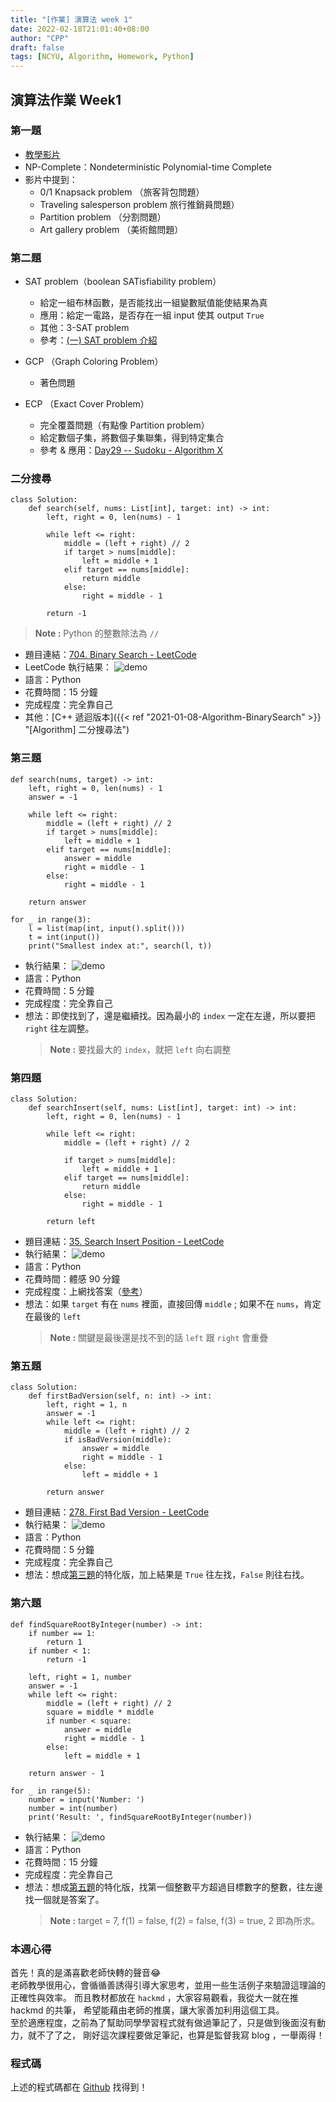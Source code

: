 ```yaml
---
title: "[作業] 演算法 week 1"
date: 2022-02-18T21:01:40+08:00
author: "CPP"
draft: false
tags: [NCYU, Algorithm, Homework, Python]
---
```


## 演算法作業 Week1

### 第一題
* [教學影片](https://www.youtube.com/watch?v=52eRysOaP1c)
* NP-Complete：Nondeterministic Polynomial-time Complete
* 影片中提到：
    - 0/1 Knapsack problem （旅客背包問題）
    - Traveling salesperson problem 旅行推銷員問題）
    - Partition problem （分割問題）
    - Art gallery problem （美術館問題）

### 第二題
* SAT problem（boolean SATisfiability problem）
    - 給定一組布林函數，是否能找出一組變數賦值能使結果為真
    - 應用：給定一電路，是否存在一組 input 使其 output `True`
    - 其他：3-SAT problem
    - 參考：[(一) SAT problem 介紹](https://willyc20.github.io/2016/12/17/sat-problem-1/)

* GCP （Graph Coloring Problem）
    - 著色問題

* ECP （Exact Cover Problem）
    - 完全覆蓋問題（有點像 Partition problem）
    - 給定數個子集，將數個子集聯集，得到特定集合
    - 參考 & 應用：[Day29 -- Sudoku - Algorithm X](https://ithelp.ithome.com.tw/articles/10249684)

### 二分搜尋
```python=
class Solution:
    def search(self, nums: List[int], target: int) -> int:
        left, right = 0, len(nums) - 1

        while left <= right:
            middle = (left + right) // 2
            if target > nums[middle]:
                left = middle + 1
            elif target == nums[middle]:
                return middle
            else:
                right = middle - 1

        return -1
```
> **Note :** Python 的整數除法為 `//`

* 題目連結：[704. Binary Search - LeetCode](https://leetcode.com/problems/binary-search/)
* LeetCode 執行結果： ![demo](/images/binary_search_result_with_leetcode.png)
* 語言：Python
* 花費時間：15 分鐘
* 完成程度：完全靠自己
* 其他：[C++ 遞迴版本]({{< ref "2021-01-08-Algorithm-BinarySearch" >}} "[Algorithm] 二分搜尋法")


### 第三題
```Python=
def search(nums, target) -> int:
	left, right = 0, len(nums) - 1
	answer = -1

	while left <= right:
		middle = (left + right) // 2
		if target > nums[middle]:
			left = middle + 1
		elif target == nums[middle]:
			answer = middle
			right = middle - 1
		else:
			right = middle - 1

	return answer

for _ in range(3):
	l = list(map(int, input().split()))
	t = int(input())
	print("Smallest index at:", search(l, t))
```

* 執行結果： ![demo](/images/binary_search_result_with_input_and_output.png)
* 語言：Python
* 花費時間：5 分鐘
* 完成程度：完全靠自己
* 想法：即使找到了，還是繼續找。因為最小的 `index` 一定在左邊，所以要把 `right` 往左調整。
    > **Note :** 要找最大的 `index`，就把 `left` 向右調整

### 第四題
```Python=
class Solution:
    def searchInsert(self, nums: List[int], target: int) -> int:
        left, right = 0, len(nums) - 1

        while left <= right:
            middle = (left + right) // 2

            if target > nums[middle]:
                left = middle + 1
            elif target == nums[middle]:
                return middle
            else:
                right = middle - 1

        return left
```

* 題目連結：[35. Search Insert Position - LeetCode](https://leetcode.com/problems/search-insert-position/)
* 執行結果： ![demo](/images/binary_search_insert_result.png)
* 語言：Python
* 花費時間：體感 90 分鐘
* 完成程度：上網找答案（[參考](https://leetcode.com/problems/search-insert-position/discuss/1785791/Easiest-JAVA-Solution-100-faster)）
* 想法：如果 `target` 有在 `nums` 裡面，直接回傳 `middle` ; 如果不在 `nums`，肯定在最後的 `left`
    > **Note :** 關鍵是最後還是找不到的話 `left` 跟 `right` 會重疊

### 第五題
```Python=
class Solution:
    def firstBadVersion(self, n: int) -> int:
        left, right = 1, n
        answer = -1
        while left <= right:
            middle = (left + right) // 2
            if isBadVersion(middle):
                answer = middle
                right = middle - 1
            else:
                left = middle + 1

        return answer
```

* 題目連結：[278. First Bad Version - LeetCode](https://leetcode.com/problems/first-bad-version/)
* 執行結果： ![demo](/images/binary_search_application_result.png)
* 語言：Python
* 花費時間：5 分鐘
* 完成程度：完全靠自己
* 想法：想成[第三題](#第三題)的特化版，加上結果是 `True` 往左找，`False` 則往右找。

### 第六題
```Python=
def findSquareRootByInteger(number) -> int:
	if number == 1:
		return 1
	if number < 1:
		return -1

	left, right = 1, number
	answer = -1
	while left <= right:
		middle = (left + right) // 2
		square = middle * middle
		if number < square:
			answer = middle
			right = middle - 1
		else:
			left = middle + 1

	return answer - 1

for _ in range(5):
	number = input('Number: ')
	number = int(number)
	print('Result: ', findSquareRootByInteger(number))
```

* 執行結果： ![demo](/images/find_square_root_by_binary_search.png)
* 語言：Python
* 花費時間：15 分鐘
* 完成程度：完全靠自己
* 想法：想成[第五題](#第五題)的特化版，找第一個整數平方超過目標數字的整數，往左邊找一個就是答案了。
    > **Note :** target = 7, f(1) = false, f(2) = false, f(3) = true, 2 即為所求。

### 本週心得
首先！真的是滿喜歡老師快轉的聲音😂  
老師教學很用心，會循循善誘得引導大家思考，並用一些生活例子來驗證這理論的正確性與效率。
而且教材都放在 `hackmd` ，大家容易觀看，我從大一就在推 hackmd 的共筆，
希望能藉由老師的推廣，讓大家善加利用這個工具。  
至於適應程度，之前為了幫助同學學習程式就有做過筆記了，只是做到後面沒有動力，就不了了之，
剛好這次課程要做足筆記，也算是監督我寫 blog ，一舉兩得！

### 程式碼
上述的程式碼都在 [Github](https://github.com/qaz5823091/NCYU_Algorithm) 找得到！
